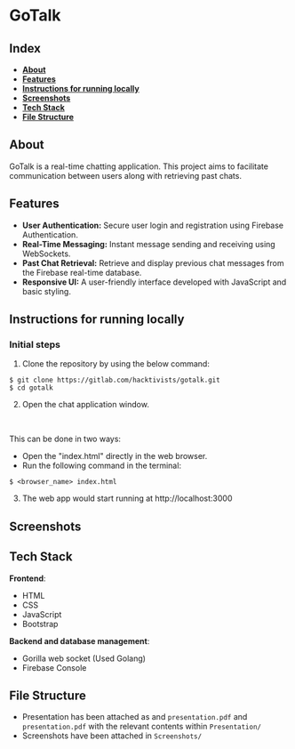 # GoTalk

## Index
- **[About](#about)**
- **[Features](#features)**
- **[Instructions for running locally](#Instructions-for-running-locally)**
- **[Screenshots](#screenshots)**
- **[Tech Stack](#tech-stack)**   
- **[File Structure](#file-structure)**
## About
GoTalk is a real-time chatting application. This project aims to facilitate communication between users along with retrieving past chats. 

## Features
- **User Authentication:** Secure user login and registration using Firebase Authentication.
- **Real-Time Messaging:** Instant message sending and receiving using WebSockets.
- **Past Chat Retrieval:** Retrieve and display previous chat messages from the Firebase real-time database.
- **Responsive UI:** A user-friendly interface developed with JavaScript and basic styling.

## Instructions for running locally

### Initial steps

1. Clone the repository by using the below command:

```
$ git clone https://gitlab.com/hacktivists/gotalk.git
$ cd gotalk
```

2. Open the chat application window.
<br>

This can be done in two ways:
- Open the "index.html" directly in the web browser. 
- Run the following command in the terminal:
```
$ <browser_name> index.html
```
3. The web app would start running at http://localhost:3000

## Screenshots

## Tech Stack

**Frontend**:
- HTML
- CSS
- JavaScript
- Bootstrap

**Backend and database management**:
- Gorilla web socket (Used Golang)
- Firebase Console 

## File Structure

- Presentation has been attached as and `presentation.pdf` and `presentation.pdf` with the relevant contents within `Presentation/`
- Screenshots have been attached in `Screenshots/`
